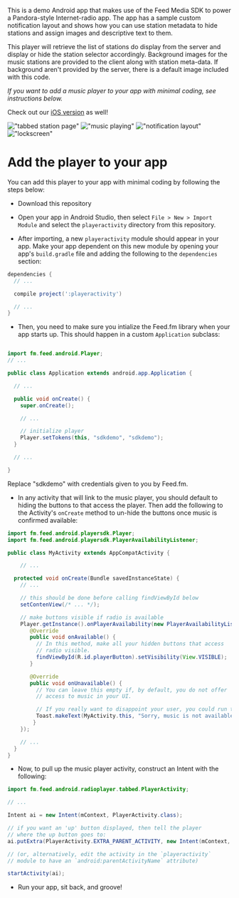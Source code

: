 
This is a demo Android app that makes use of the Feed Media SDK
to power a Pandora-style Internet-radio app. The app has a sample
custom notification layout and shows how you can use station
metadata to hide stations and assign images and
descriptive text to them.

This player will retrieve the list of stations do display
from the server and display or hide the station selector
accordingly. Background images for the music stations
are provided to the client along with station meta-data.
If background aren't provided by the server, there is a
default image included with this code.

*If you want to add a music player to your app with minimal
coding, see instructions below.*

Check out our [iOS version](https://github.com/feedfm/iOS-RadioPlayer) as well!

!["tabbed station page"](images/tune.png)
!["music playing"](images/playing.png)
!["notification layout"](images/notification.png)
!["lockscreen"](images/lockscreen.png)

# Add the player to your app

You can add this player to your app with minimal coding by
following the steps below:

- Download this repository

- Open your app in Android Studio, then select `File > New > Import Module` and select
  the `playeractivity` directory from this repository.

- After importing, a new `playeractivity` module should appear in your app. Make
  your app dependent on this new module by opening your app's `build.gradle` file
  and adding the following to the `dependencies` section:

```groovy
dependencies {
  // ...

  compile project(':playeractivity')

  // ...
}
```

- Then, you need to make sure you intialize the Feed.fm library when
your app starts up. This should happen in a custom `Application`
subclass:

```java

import fm.feed.android.Player;
// ...

public class Application extends android.app.Application {

  // ...

  public void onCreate() {
    super.onCreate();

    // ...

    // initialize player
    Player.setTokens(this, "sdkdemo", "sdkdemo");
  }

  // ...

}
```

Replace "sdkdemo" with credentials given to you by Feed.fm.

- In any activity that will link to the music player, you
should default to hiding the buttons to that access the player.
Then add the following to the Activity's `onCreate` method
to un-hide the buttons once music is confirmed available:

```java
import fm.feed.android.playersdk.Player;
import fm.feed.android.playersdk.PlayerAvailabilityListener;

public class MyActivity extends AppCompatActivity {

	// ...

  protected void onCreate(Bundle savedInstanceState) {
    // ...

    // this should be done before calling findViewById below
    setContenView(/* ... */);

    // make buttons visible if radio is available
    Player.getInstance().onPlayerAvailability(new PlayerAvailabilityListener() {
       @Override
       public void onAvailable() {
         // In this method, make all your hidden buttons that access
         // radio visible.
         findViewById(R.id.playerButton).setVisibility(View.VISIBLE);
       }

       @Override
       public void onUnavailable() {
         // You can leave this empty if, by default, you do not offer
         // access to music in your UI. 

         // If you really want to disappoint your user, you could run the following:
         Toast.makeText(MyActivity.this, "Sorry, music is not available to you right now", Toast.LENGTH_LONG).show();
        }
    });

    // ...
  }
}
```

- Now, to pull up the music player activity, construct an Intent with
the following:

```java
import fm.feed.android.radioplayer.tabbed.PlayerActivity;

// ...

Intent ai = new Intent(mContext, PlayerActivity.class);

// if you want an 'up' button displayed, then tell the player
// where the up button goes to:
ai.putExtra(PlayerActivity.EXTRA_PARENT_ACTIVITY, new Intent(mContext, MainActivity.class));

// (or, alternatively, edit the activity in the `playeractivity`
// module to have an `android:parentActivityName` attribute)

startActivity(ai);

```

- Run your app, sit back, and groove!


